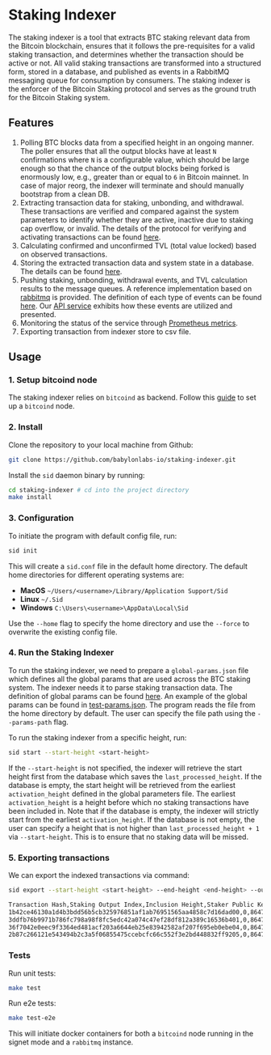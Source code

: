 # Staking Indexer

The staking indexer is a tool that extracts BTC staking relevant data from the
Bitcoin blockchain, ensures that it follows the pre-requisites for a valid
staking transaction, and determines whether the transaction should be active or
not. All valid staking transactions are transformed into a structured form,
stored in a database, and published as events in a RabbitMQ messaging queue for
consumption by consumers. The staking indexer is the enforcer of the Bitcoin
Staking protocol and serves as the ground truth for the Bitcoin Staking system.

## Features

1. Polling BTC blocks data from a specified height in an ongoing manner. The 
   poller ensures that all the output blocks have at least `N` confirmations 
   where `N` is a configurable value, which should be large enough so that 
   the chance of the output blocks being forked is enormously low, e.g., 
   greater than or equal to `6` in Bitcoin mainnet. In case of major reorg,
   the indexer will terminate and should manually bootstrap from a clean DB.
2. Extracting transaction data for staking, unbonding, and withdrawal. These 
   transactions are verified and compared against the system parameters to 
   identify whether they are active, inactive due to staking cap overflow, 
   or invalid. The details of the protocol for verifying and activating 
   transactions can be found [here](./doc/staking.md).
3. Calculating confirmed and unconfirmed TVL (total value locked) based on
   observed transactions.
4. Storing the extracted transaction data and system state in a database. The 
   details can be found [here](./doc/state).
5. Pushing staking, unbonding, withdrawal events, and TVL calculation 
   results to the message queues. 
   A reference implementation based on [rabbitmq](https://www.rabbitmq.com/) 
   is provided. The definition of each type of events can be found [here](./doc/events.md).
   Our [API service](https://github.com/babylonlabs-io/staking-api-service)
   exhibits how these events are utilized and presented.
6. Monitoring the status of the service through [Prometheus metrics](./doc/metrics.md).
7. Exporting transaction from indexer store to csv file.

## Usage

### 1. Setup bitcoind node

The staking indexer relies on `bitcoind` as backend. Follow this [guide](./doc/bitcoind_setup.md)
to set up a `bitcoind` node.

### 2. Install

Clone the repository to your local machine from Github:

```bash
git clone https://github.com/babylonlabs-io/staking-indexer.git
```

Install the `sid` daemon binary by running:

```bash
cd staking-indexer # cd into the project directory
make install
```

### 3. Configuration

To initiate the program with default config file, run:

```bash
sid init
```

This will create a `sid.conf` file in the default home directory. The 
default home directories for different operating systems are:

- **MacOS** `~/Users/<username>/Library/Application Support/Sid`
- **Linux** `~/.Sid`
- **Windows** `C:\Users\<username>\AppData\Local\Sid`

Use the `--home` flag to specify the home directory and use the `--force` to 
overwrite the existing config file.

### 4. Run the Staking Indexer

To run the staking indexer, we need to prepare a `global-params.json` file
which defines all the global params that are used across the BTC staking
system. The indexer needs it to parse staking transaction data.
The definition of global params can be found [here](./doc/staking.md#staking-parameters).
An example of the global params can be found in [test-params.json](./itest/test-params.json).
The program reads the file from the home directory by default. The user can
specify the file path using the `--params-path` flag.

To run the staking indexer from a specific height, run:

```bash
sid start --start-height <start-height>
```

If the `--start-height` is not specified, the indexer will retrieve the 
start height first from the database which saves the `last_processed_height`. 
If the database is empty, the start height will be retrieved from the earliest
`activation_height` defined in the global parameters file.
The earliest `activation_height` is a height before which no staking transactions
have been included in.
Note that if the database is empty, the indexer will strictly start from the
earliest `activation_height`. If the database is not empty, the user can specify
a height that is not higher than `last_processed_height + 1` via `--start-height`.
This is to ensure that no staking data will be missed.

### 5. Exporting transactions

We can export the indexed transactions via command:

```bash
sid export --start-height <start-height> --end-height <end-height> --output transactions.csv
```

```txt
Transaction Hash,Staking Output Index,Inclusion Height,Staker Public Key,Staking Time,Finality Provider Public Key,Is Overflow,Staking Value
1b42ce46130a1d4b3bdd56b5cb325976851af1ab76951565aa4858c7d16dad00,0,864790,139f4e3ec192e83b9c6789ff644261b8fa5d7b716d1813bee744e3472f264d99,64000,fa7496f63a857d894aa393767325bf6f84560e9141f4ec54496c50f546f48bfb,true,1905000
3ddfb76b9971b786fc798a98f8fc5edc42a074c47ef28df812a389c16536b401,0,864790,b18ac73a57e6d3413284d1c91c14744464d71f19397c8ab053bc99c1ed96cafe,64000,bb0bceda25d82f10a69feca9c076d85f61d750c9a481b8105d8389325538fdd1,true,500000
36f7042e0eec9f3364ed481acf203a6644eb25e83942582af207f695eb0ebe04,0,864790,33fe5ec5f928a5320867353abb754b0f20f2ccaf4eac3373abbd957ec8007419,64000,fa7496f63a857d894aa393767325bf6f84560e9141f4ec54496c50f546f48bfb,true,555000
2b87c266121e543494b2c3a5f06855475ccebcfc66c552f3e2bd448832ff9205,0,864790,e8ef702fab83e6d022bc1e5c55d9f939ff0176c9d4e5269f9b0518d852e44ac8,64000,fa7496f63a857d894aa393767325bf6f84560e9141f4ec54496c50f546f48bfb,true,500000
```

### Tests

Run unit tests:

```bash
make test
```

Run e2e tests:

```bash
make test-e2e
```

This will initiate docker containers for both a `bitcoind` node running in the 
signet mode and a `rabbitmq` instance.
